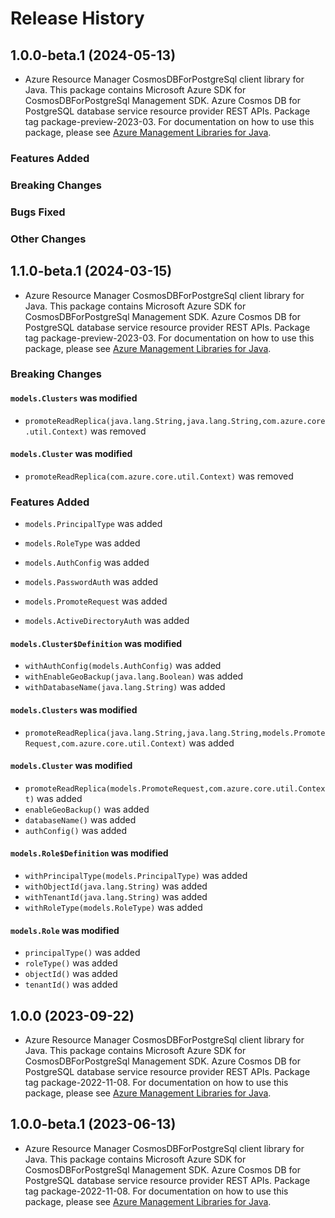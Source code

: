 # Release History

## 1.0.0-beta.1 (2024-05-13)

- Azure Resource Manager CosmosDBForPostgreSql client library for Java. This package contains Microsoft Azure SDK for CosmosDBForPostgreSql Management SDK. Azure Cosmos DB for PostgreSQL database service resource provider REST APIs. Package tag package-preview-2023-03. For documentation on how to use this package, please see [Azure Management Libraries for Java](https://aka.ms/azsdk/java/mgmt).

### Features Added

### Breaking Changes

### Bugs Fixed

### Other Changes

## 1.1.0-beta.1 (2024-03-15)

- Azure Resource Manager CosmosDBForPostgreSql client library for Java. This package contains Microsoft Azure SDK for CosmosDBForPostgreSql Management SDK. Azure Cosmos DB for PostgreSQL database service resource provider REST APIs. Package tag package-preview-2023-03. For documentation on how to use this package, please see [Azure Management Libraries for Java](https://aka.ms/azsdk/java/mgmt).

### Breaking Changes

#### `models.Clusters` was modified

* `promoteReadReplica(java.lang.String,java.lang.String,com.azure.core.util.Context)` was removed

#### `models.Cluster` was modified

* `promoteReadReplica(com.azure.core.util.Context)` was removed

### Features Added

* `models.PrincipalType` was added

* `models.RoleType` was added

* `models.AuthConfig` was added

* `models.PasswordAuth` was added

* `models.PromoteRequest` was added

* `models.ActiveDirectoryAuth` was added

#### `models.Cluster$Definition` was modified

* `withAuthConfig(models.AuthConfig)` was added
* `withEnableGeoBackup(java.lang.Boolean)` was added
* `withDatabaseName(java.lang.String)` was added

#### `models.Clusters` was modified

* `promoteReadReplica(java.lang.String,java.lang.String,models.PromoteRequest,com.azure.core.util.Context)` was added

#### `models.Cluster` was modified

* `promoteReadReplica(models.PromoteRequest,com.azure.core.util.Context)` was added
* `enableGeoBackup()` was added
* `databaseName()` was added
* `authConfig()` was added

#### `models.Role$Definition` was modified

* `withPrincipalType(models.PrincipalType)` was added
* `withObjectId(java.lang.String)` was added
* `withTenantId(java.lang.String)` was added
* `withRoleType(models.RoleType)` was added

#### `models.Role` was modified

* `principalType()` was added
* `roleType()` was added
* `objectId()` was added
* `tenantId()` was added

## 1.0.0 (2023-09-22)

- Azure Resource Manager CosmosDBForPostgreSql client library for Java. This package contains Microsoft Azure SDK for CosmosDBForPostgreSql Management SDK. Azure Cosmos DB for PostgreSQL database service resource provider REST APIs. Package tag package-2022-11-08. For documentation on how to use this package, please see [Azure Management Libraries for Java](https://aka.ms/azsdk/java/mgmt).

## 1.0.0-beta.1 (2023-06-13)

- Azure Resource Manager CosmosDBForPostgreSql client library for Java. This package contains Microsoft Azure SDK for CosmosDBForPostgreSql Management SDK. Azure Cosmos DB for PostgreSQL database service resource provider REST APIs. Package tag package-2022-11-08. For documentation on how to use this package, please see [Azure Management Libraries for Java](https://aka.ms/azsdk/java/mgmt).

